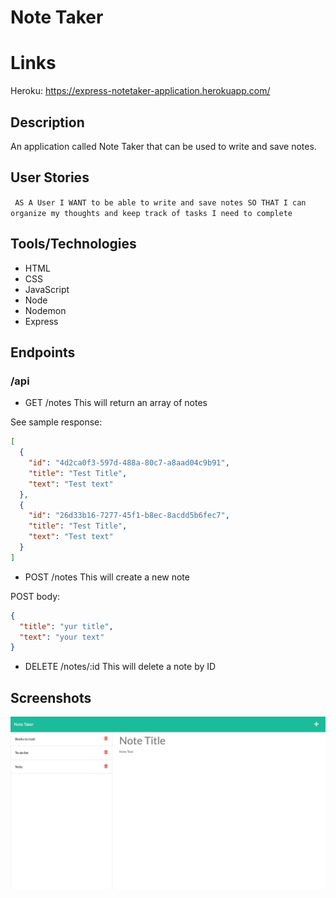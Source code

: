 # Note Taker

# Links

Heroku:
https://express-notetaker-application.herokuapp.com/

## Description

An application called Note Taker that can be used to write and save notes.

## User Stories

` AS A User I WANT to be able to write and save notes SO THAT I can organize my thoughts and keep track of tasks I need to complete`

## Tools/Technologies

- HTML
- CSS
- JavaScript
- Node
- Nodemon
- Express

## Endpoints

### /api

- GET /notes
  This will return an array of notes

See sample response:

```json
[
  {
    "id": "4d2ca0f3-597d-488a-80c7-a8aad04c9b91",
    "title": "Test Title",
    "text": "Test text"
  },
  {
    "id": "26d33b16-7277-45f1-b8ec-8acdd5b6fec7",
    "title": "Test Title",
    "text": "Test text"
  }
]
```

- POST /notes
  This will create a new note

POST body:

```json
{
  "title": "yur title",
  "text": "your text"
}
```

- DELETE /notes/:id
  This will delete a note by ID

## Screenshots

![Screenshot](images/note-taker-app.png)

